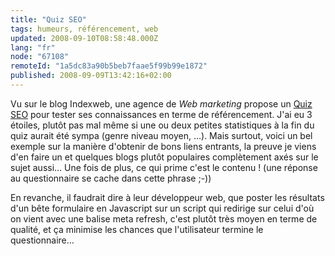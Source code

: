```yaml
---
title: "Quiz SEO"
tags: humeurs, référencement, web
updated: 2008-09-10T08:58:48.000Z
lang: "fr"
node: "67108"
remoteId: "1a5dc83a90b5beb7faae5f99b99e1872"
published: 2008-09-09T13:42:16+02:00
---
```


Vu sur le blog Indexweb, une agence de *Web marketing* propose un [Quiz SEO](http://www.resoneo.net/quiz-seo/) pour tester ses connaissances en terme de référencement. J'ai eu 3 étoiles, plutôt pas mal même si une ou deux petites statistiques à la fin du quiz aurait été sympa (genre niveau moyen, …). Mais surtout, voici un bel exemple sur la manière d'obtenir de bons liens entrants, la preuve je viens d'en faire un et quelques blogs plutôt populaires complètement axés sur le sujet aussi… Une fois de plus, ce qui prime c'est le contenu ! (une réponse au questionnaire se cache dans cette phrase ;-))


En revanche, il faudrait dire à leur développeur web, que poster les résultats d'un bête formulaire en Javascript sur un script qui redirige sur celui d'où on vient avec une balise meta refresh, c'est plutôt très moyen en terme de qualité, et ça minimise les chances que l'utilisateur termine le questionnaire…

